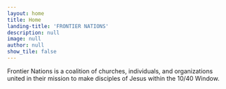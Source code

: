 ```yaml
---
layout: home
title: Home
landing-title: 'FRONTIER NATIONS'
description: null
image: null
author: null
show_tile: false
---
```


Frontier Nations is a coalition of churches, individuals, and organizations united in their mission to make disciples of Jesus within the 10/40 Window.
